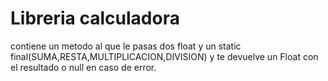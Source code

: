 # Libreria calculadora
contiene un metodo al que le pasas dos float y un static final(SUMA,RESTA,MULTIPLICACION,DIVISION) y te devuelve un Float con el resultado o null en caso de error. 